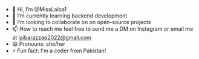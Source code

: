 - 👋 Hi, I’m @MissLaiba1
- 🌱 I’m currently learning backend development
- 💞️ I’m looking to collaborate on on open-source projects
- 📫 How to reach me  feel free to send me a DM on Instagram or email me at laibarazzaq2022@gmail.com
- 😄 Pronouns: she/her
- ⚡ Fun fact: I'm a coder from Pakistan!

<!---
MissLaiba1/MissLaiba1 is a ✨ special ✨ repository because its `README.md` (this file) appears on your GitHub profile.
You can click the Preview link to take a look at your changes.
--->

